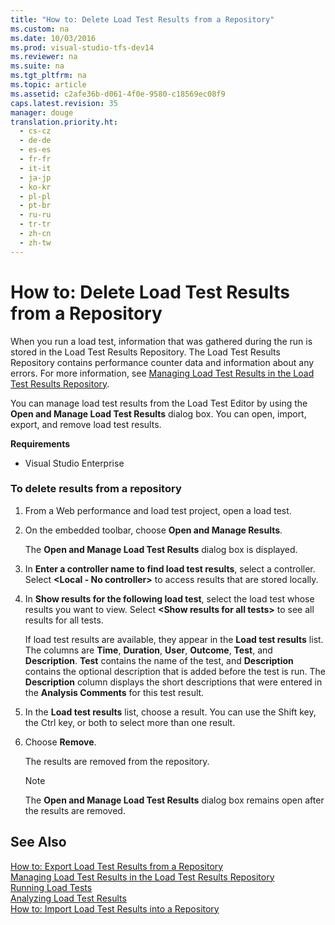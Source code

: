 ```yaml
---
title: "How to: Delete Load Test Results from a Repository"
ms.custom: na
ms.date: 10/03/2016
ms.prod: visual-studio-tfs-dev14
ms.reviewer: na
ms.suite: na
ms.tgt_pltfrm: na
ms.topic: article
ms.assetid: c2afe36b-d061-4f0e-9580-c18569ec08f9
caps.latest.revision: 35
manager: douge
translation.priority.ht: 
  - cs-cz
  - de-de
  - es-es
  - fr-fr
  - it-it
  - ja-jp
  - ko-kr
  - pl-pl
  - pt-br
  - ru-ru
  - tr-tr
  - zh-cn
  - zh-tw
---
```

# How to: Delete Load Test Results from a Repository
When you run a load test, information that was gathered during the run is stored in the Load Test Results Repository. The Load Test Results Repository contains performance counter data and information about any errors. For more information, see [Managing Load Test Results in the Load Test Results Repository](../dv_TeamTestALM/Managing-Load-Test-Results-in-the-Load-Test-Results-Repository.md).  
  
 You can manage load test results from the Load Test Editor by using the **Open and Manage Load Test Results** dialog box. You can open, import, export, and remove load test results.  
  
 **Requirements**  
  
-   Visual Studio Enterprise  
  
### To delete results from a repository  
  
1.  From a Web performance and load test project, open a load test.  
  
2.  On the embedded toolbar, choose **Open and Manage Results**.  
  
     The **Open and Manage Load Test Results** dialog box is displayed.  
  
3.  In **Enter a controller name to find load test results**, select a controller. Select **<Local - No controller>** to access results that are stored locally.  
  
4.  In **Show results for the following load test**, select the load test whose results you want to view. Select **<Show results for all tests\>** to see all results for all tests.  
  
     If load test results are available, they appear in the **Load test results** list. The columns are **Time**, **Duration**, **User**, **Outcome**, **Test**, and **Description**. **Test** contains the name of the test, and **Description** contains the optional description that is added before the test is run. The **Description** column displays the short descriptions that were entered in the **Analysis Comments** for this test result.  
  
5.  In the **Load test results** list, choose a result. You can use the Shift key, the Ctrl key, or both to select more than one result.  
  
6.  Choose **Remove**.  
  
     The results are removed from the repository.  
  
    > [!NOTE]
    >  The **Open and Manage Load Test Results** dialog box remains open after the results are removed.  
  
## See Also  
 [How to: Export Load Test Results from a Repository](../dv_TeamTestALM/How-to--Export-Load-Test-Results-from-a-Repository.md)   
 [Managing Load Test Results in the Load Test Results Repository](../dv_TeamTestALM/Managing-Load-Test-Results-in-the-Load-Test-Results-Repository.md)   
 [Running Load Tests](../Topic/Running%20Load%20Tests.md)   
 [Analyzing Load Test Results](../dv_TeamTestALM/Analyzing-Load-Test-Results-Using-the-Load-Test-Analyzer.md)   
 [How to: Import Load Test Results into a Repository](../dv_TeamTestALM/How-to--Import-Load-Test-Results-into-a-Repository.md)